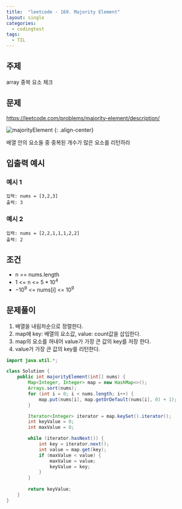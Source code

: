 ```yaml
---
title:  "leetcode - 169. Majority Element"
layout: single
categories:
  - codingtest
tags:
  - TIL
---
```


## 주제
array 중복 요소 체크

## 문제
https://leetcode.com/problems/majority-element/description/

![majorityElement](https://github.com/user-attachments/assets/522f907e-ee87-4ed2-8686-5a033021f5ba)
{: .align-center}

배열 안의 요소들 중 중복된 개수가 많은 요소를 리턴하라

## 입출력 예시
### 예시 1
```
입력: nums = [3,2,3]
출력: 3
```
### 예시 2
```
입력: nums = [2,2,1,1,1,2,2]
출력: 2
```


## 조건
- n == nums.length
- 1 <= n <= $5 * 10^4$
- $-10^9$ <= nums[i] <= $10^9$


## 문제풀이
1. 배열을 내림차순으로 정렬한다.
2. map에 key: 배열의 요소값, value: count값을 삽입한다.
3. map의 요소를 꺼내어 value가 가장 큰 값의 key를 저장 한다.
4. value가 가장 큰 값의 key를 리턴한다.


```java
import java.util.*;

class Solution {
    public int majorityElement(int[] nums) {
        Map<Integer, Integer> map = new HashMap<>();
        Arrays.sort(nums);
        for (int i = 0; i < nums.length; i++) {
            map.put(nums[i], map.getOrDefault(nums[i], 0) + 1);
        }

        Iterator<Integer> iterator = map.keySet().iterator();
        int keyValue = 0;
        int maxValue = 0;

        while (iterator.hasNext()) {
            int key = iterator.next();
            int value = map.get(key);
            if (maxValue < value) {
                maxValue = value;
                keyValue = key;
            }
        }
    
        return keyValue;
    }
}
```